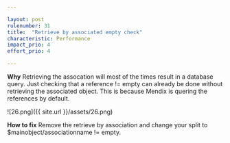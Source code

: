 ```yaml
---

layout: post
rulenumber: 31
title:  "Retrieve by associated empty check"
characteristic: Performance
impact_prio: 4
effort_prio: 4

---
```


**Why**
Retrieving the assocation will most of the times result in a database query. Just checking that a reference != empty can already be done without retrieving the associated object. This is because Mendix is quering the references by default.

![26.png]({{ site.url }}/assets/26.png)

**How to fix**
Remove the retrieve by association and change your split to $mainobject/associationname != empty.
